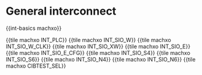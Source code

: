 # General interconnect

{{int-basics machxo}}

{{tile machxo INT_PLC}}
{{tile machxo INT_SIO_W}}
{{tile machxo INT_SIO_W_CLK}}
{{tile machxo INT_SIO_XW}}
{{tile machxo INT_SIO_E}}
{{tile machxo INT_SIO_E_CFG}}
{{tile machxo INT_SIO_S4}}
{{tile machxo INT_SIO_S6}}
{{tile machxo INT_SIO_N4}}
{{tile machxo INT_SIO_N6}}
{{tile machxo CIBTEST_SEL}}
